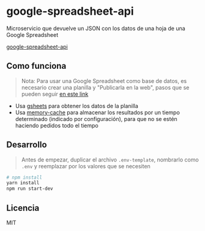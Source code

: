 # google-spreadsheet-api

Microservicio que devuelve un JSON con los datos de una hoja de una Google Spreadsheet

[google-spreadsheet-api](http://spreadsheet-api.now.sh/)

## Como funciona

> Nota: Para usar una Google Spreadsheet como base de datos, es necesario crear una planilla y "Publicarla en la web", pasos que se pueden seguir [en este link](https://support.google.com/docs/answer/37579)

* Usa [gsheets](https://github.com/interactivethings/gsheets) para obtener los datos de la planilla
* Usa [memory-cache](https://github.com/ptarjan/node-cache) para almacenar los resultados por un tiempo determinado (indicado por configuración), para que no se estén haciendo pedidos todo el tiempo

## Desarrollo

> Antes de empezar, duplicar el archivo `.env-template`, nombrarlo como `.env` y reemplazar por los valores que se necesiten

```bash
# npm install
yarn install
npm run start-dev
```

## Licencia

MIT
